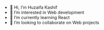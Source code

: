 - 👋 Hi, I’m Huzaifa Kashif
- 👀 I’m interested in Web development 
- 🌱 I’m currently learning React
- 💞️ I’m looking to collaborate on Web projects

